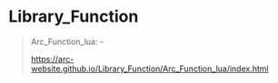# Library_Function
> Arc_Function_lua: - 
>
> https://arc-website.github.io/Library_Function/Arc_Function_lua/index.html
